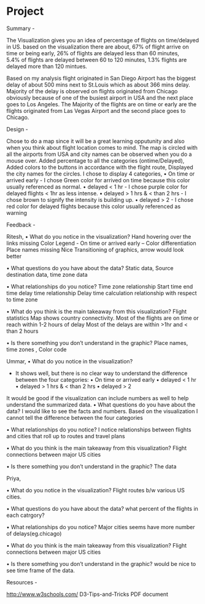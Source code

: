# Project

Summary - 

The Visualization gives you an idea of percentage of flights on time/delayed in US. based on the visualization there are about,
67% of flight arrive on time or being early, 
26% of flights are delayed less than 60 minutes,  
5.4%  of flights are delayed between 60 to 120 minutes,
1.3% flights are delayed more than 120 mintues.

Based on my analysis flight originated in San Diego Airport has the biggest delay of about 500 mins next to St.Louis which as about 366 mins delay. 
Majority of the delay is observed on flights originated from Chicago obviously because of one of the busiest airport in USA and the next place goes to Los Angeles.
The Majority of the flights are on time or early are the flights originated from Las Vegas Airport and the second place goes to Chicago.


Design - 

Chose to do a map since it will be a great learning opputunity and also when you think about flight location comes to mind. The map is circled with all the airports from USA and city names can be observed when you do a mouse over.
Added percentage to all the categories (ontime/Delayed),
Added colors to the buttons in accordance with the flight route,
Displayed the city names for the circles.
I chose to display 4 categories,
  • On time or arrived early - I chose Green color for arrived on time because this color usually referenced as normal.
  • delayed < 1 hr - I chose purple color for delayed flights < 1hr as less intense.
  • delayed > 1 hrs & < than 2 hrs - I chose brown to signify the intensity is building up.
  • delayed > 2 - I chose red color for delayed flights because this color usually referenced as warning


Feedback - 

Ritesh,
•	What do you notice in the visualization?
Hand hovering over the links missing
Color Legend - On time or arrived early – Color differentiation
Place names missing
Nice Transitioning of graphics, arrow would look better

•	What questions do you have about the data?
Static data, Source destination data, time zone data

•	What relationships do you notice?
Time zone relationship
Start time end time delay time relationship
Delay time calculation relationship with respect to time zone

•	What do you think is the main takeaway from this visualization?
Flight statistics Map shows country connectivity.
Most of the flights are on time or reach within 1-2 hours of delay
Most of the delays are within >1hr and < than 2 hours

•	Is there something you don’t understand in the graphic?
Place names, time zones , Color code


Ummar,
•	What do you notice in the visualization?
-	It shows well, but there is no clear way to understand the difference between the four categories:
•	On time or arrived early
•	delayed < 1 hr
•	delayed > 1 hrs & < than 2 hrs
•	delayed > 2

It would be good if the visualization can include numbers as well to help understand the summarized data.
•	What questions do you have about the data?
I would like to see the facts and numbers. Based on the visualization I cannot tell the difference between the four categories

•	What relationships do you notice?
I notice relationships between flights and cities that roll up to routes and travel plans

•	What do you think is the main takeaway from this visualization?
Flight connections between major US cities

•	Is there something you don’t understand in the graphic?
The data

Priya,

•	What do you notice in the visualization?
Flight routes b/w various US cities.

•	What questions do you have about the data?
what percent of the flights in each catrgory?

•	What relationships do you notice?
Major cities seems have more number of delays(eg.chicago)

•	What do you think is the main takeaway from this visualization?
Flight connections between major US cities

•	Is there something you don’t understand in the graphic?
would be nice to see time frame of the data.

Resources - 

http://www.w3schools.com/
D3-Tips-and-Tricks PDF document
